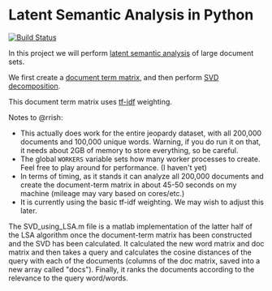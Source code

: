 # Latent Semantic Analysis in Python

[![Build Status](https://travis-ci.org/willzfarmer/Python-LSA.svg?branch=master)](https://travis-ci.org/willzfarmer/Python-LSA)<Paste>

In this project we will perform [latent semantic
analysis](https://en.wikipedia.org/wiki/Latent_semantic_analysis) of large
document sets.

We first create a [document term
matrix](https://en.wikipedia.org/wiki/Document-term_matrix), and then perform
[SVD decomposition](https://en.wikipedia.org/wiki/Singular_value_decomposition).

This document term matrix uses
[tf-idf](https://en.wikipedia.org/wiki/Tf%E2%80%93idf) weighting.


Notes to @rrish:
* This actually does work for the entire jeopardy dataset, with all 200,000
  documents and 100,000 unique words. Warning, if you do run it on that, it
  needs about 2GB of memory to store everything, so be careful.
* The global `WORKERS` variable sets how many worker processes to create.
  Feel free to play around for performance. (I haven't yet)
* In terms of timing, as it stands it can analyze all 200,000 documents and
  create the document-term matrix in about 45-50 seconds on my machine
  (mileage may vary based on cores/etc.)
* It is currently using the basic tf-idf weighting. We may wish to adjust
  this later.


The SVD_using_LSA.m file is a matlab implementation of the latter half of the LSA algorithm once the document-term matrix has been constructed and the SVD has been calculated. It calculated the new word matrix and doc matrix and then takes a query and calculates the cosine distances of the query with each of the documents (columns of the doc matrix, saved into a new array called "docs"). Finally, it ranks the documents according to the relevance to the query word/words.
